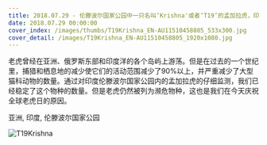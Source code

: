 ```yaml
---
title: 2018.07.29 - 伦滕波尔国家公园中一只名叫‘Krishna'或者‘T19’的孟加拉虎，印度 (© Andy Rouse/Minden Pictures)
date: 2018.07.29 00:00:00
cover_index: /images/thumbs/T19Krishna_EN-AU11510458805_533x300.jpg
cover_detail: /images/T19Krishna_EN-AU11510458805_1920x1080.jpg
---
```


老虎曾经在亚洲、俄罗斯东部和印度洋的各个岛屿上游荡。但是在过去的一个世纪里，捕猎和栖息地的减少使它们的活动范围减少了90%以上，并严重减少了大型猫科动物的数量。通过对印度伦滕波尔国家公园内的孟加拉虎的仔细监测，我们已经稳定了这个物种的数量。但是老虎仍然被列为濒危物种，这也是我们在今天庆祝全球老虎日的原因。

亚洲, 印度, 伦滕波尔国家公园

![T19Krishna](/images/T19Krishna_EN-AU11510458805_1920x1080.jpg)
